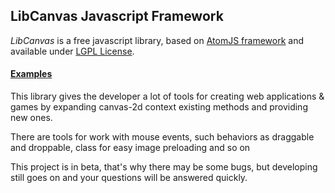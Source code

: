 ## LibCanvas Javascript Framework

*LibCanvas* is a free javascript library, based on [AtomJS framework](/theshock/atomjs) and available under [LGPL License](http://www.gnu.org/copyleft/lgpl.html).

#### [Examples](http://libcanvas.github.com/)

This library gives the developer a lot of tools for creating web applications & games by expanding canvas-2d context existing methods and providing new ones.

There are tools for work with mouse events, such behaviors as draggable and droppable, class for easy image preloading and so on

This project is in beta, that's why there may be some bugs, but developing still goes on and your questions will be answered quickly.

